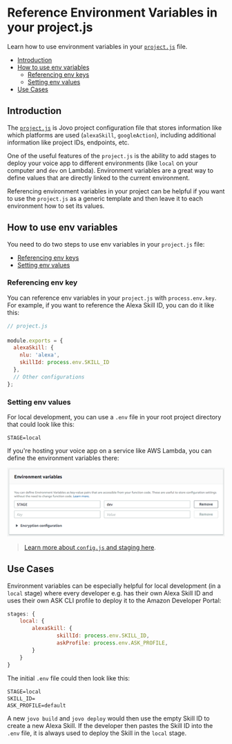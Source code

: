 # Reference Environment Variables in your project.js

Learn how to use environment variables in your [`project.js`](https://www.jovo.tech/docs/project-js) file.

* [Introduction](#introduction)
* [How to use env variables](#how-to-use-env-variables)
   * [Referencing env keys](#referencing-env-keys)
   * [Setting env values](#setting-env-values)
* [Use Cases](#use-cases)

## Introduction

The [`project.js`](https://www.jovo.tech/docs/project-js) is Jovo project configuration file that stores information like which platforms are used (`alexaSkill`, `googleAction`), including additional information like project IDs, endpoints, etc.

One of the useful features of the `project.js` is the ability to add stages to deploy your voice app to different environments (like `local` on your computer and `dev` on Lambda). Environment variables are a great way to define values that are directly linked to the current environment. 

Referencing environment variables in your project can be helpful if you want to use the `project.js` as a generic template and then leave it to each environment how to set its values.

## How to use env variables

You need to do two steps to use env variables in your `project.js` file:

* [Referencing env keys](#referencing-env-keys)
* [Setting env values](#setting-env-values)

### Referencing env key

You can reference env variables in your `project.js` with `process.env.key`. For example, if you want to reference the Alexa Skill ID, you can do it like this:

```javascript
// project.js

module.exports = {
  alexaSkill: {
    nlu: 'alexa',
    skillId: process.env.SKILL_ID
  },
  // Other configurations
};
```

### Setting env values

For local development, you can use a `.env` file in your root project directory that could look like this:

```
STAGE=local
```

If you're hosting your voice app on a service like AWS Lambda, you can define the environment variables there:

![Staging environment variable in AWS Lambda](./img/staging-env-lambda.png "How to set the stage variable in Lambda")

> [Learn more about `config.js` and staging here](https://www.jovo.tech/docs/v2/config-js#staging).

## Use Cases

Environment variables can be especially helpful for local development (in a `local` stage) where every developer e.g. has their own Alexa Skill ID and uses their own ASK CLI profile to deploy it to the Amazon Developer Portal:

```javascript
stages: {
    local: {
        alexaSkill: {
                skillId: process.env.SKILL_ID,
                askProfile: process.env.ASK_PROFILE,
        }
    }
}
```
The initial `.env` file could then look like this:

```
STAGE=local
SKILL_ID=
ASK_PROFILE=default
```

A new `jovo build` and `jovo deploy` would then use the empty Skill ID to create a new Alexa Skill. If the developer then pastes the Skill ID into the `.env` file, it is always used to deploy the Skill in the `local` stage.


<!--[metadata]: { "description": "Learn how to use environment variables for Alexa Skills and Google Actions in your project.js file.", "author": "jan-koenig" }-->